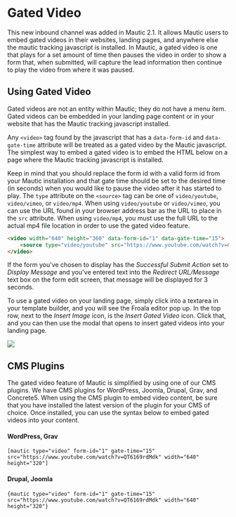 # Gated Video

This new inbound channel was added in Mautic 2.1. It allows Mautic users to embed gated
videos in their websites, landing pages, and anywhere else the mautic tracking javascript
is installed. In Mautic, a gated video is one that plays for a set amount of time then
pauses the video in order to show a form that, when submitted, will capture the lead
information then continue to play the video from where it was paused.

## Using Gated Video

Gated videos are not an entity within Mautic; they do not have a menu item. Gated videos
can be embedded in your landing page content or in your website that has the Mautic
tracking javascript installed.

Any `<video>` tag found by the javascript that has a `data-form-id` and `data-gate-time`
attribute will be treated as a gated video by the Mautic javascript. The simplest way to
embed a gated video is to embed the HTML below on a page where the Mautic tracking
javascript is installed.

Keep in mind that you should replace the form id with a valid form id from your Mautic
installation and that gate time should be set to the desired time (in seconds) when you
would like to pause the video after it has started to play. The `type` attribute on the
`<source>` tag can be one of `video/youtube`, `video/vimeo`, or `video/mp4`. When using
`video/youtube` or `video/vimeo`, you can use the URL found in your browser address bar
as the URL to place in the `src` attribute. When using `video/mp4`, you must use the full
URL to the actual mp4 file location in order to use the gated video feature.

```html
<video width="640" height="360" data-form-id="1" data-gate-time="15">
    <source type="video/youtube" src="https://www.youtube.com/watch?v=QT6169rdMdk" />
</video>
```

If the form you've chosen to display has the *Successful Submit Action* set to *Display
Message* and you've entered text into the *Redirect URL/Message* text box on the form
edit screen, that message will be displayed for 3 seconds.

To use a gated video on your landing page, simply click into a textarea in your template
builder, and you will see the Froala editor pop up. In the top row, next to the *Insert
Image* icon, is the *Insert Gated Video* icon. Click that, and you can then use the modal
that opens to insert gated videos into your landing page.

![](/video/media/gated-video-icon.png)

## CMS Plugins

The gated video feature of Mautic is simplified by using one of our CMS plugins. We have
CMS plugins for WordPress, Joomla, Drupal, Grav, and Concrete5. When using the CMS plugin
to embed video content, be sure that you have installed the latest version of the plugin
for your CMS of choice. Once installed, you can use the syntax below to embed gated videos
into your content.

#### WordPress, Grav
```
[mautic type="video" form-id="1" gate-time="15" src="https://www.youtube.com/watch?v=QT6169rdMdk" width="640" height="320"]
```

#### Drupal, Joomla
```
{mautic type="video" form-id="1" gate-time="15" src="https://www.youtube.com/watch?v=QT6169rdMdk" width="640" height="320"}
```